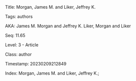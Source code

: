 Title:  Morgan, James M. and Liker, Jeffrey K.

Tags:   authors

AKA:    James M. Morgan and Jeffrey K. Liker, Morgan and Liker

Seq:    11.65

Level:  3 - Article

Class:  author

Timestamp: 20230209212849

Index:  Morgan, James M. and Liker, Jeffrey K.; 
